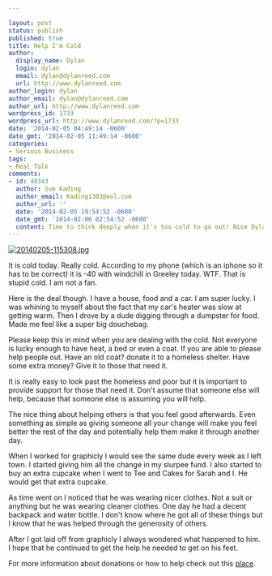 ```yaml
---

layout: post
status: publish
published: true
title: Help I'm Cold
author:
  display_name: Dylan
  login: dylan
  email: dylan@dylanreed.com
  url: http://www.dylanreed.com
author_login: dylan
author_email: dylan@dylanreed.com
author_url: http://www.dylanreed.com
wordpress_id: 1733
wordpress_url: http://www.dylanreed.com/?p=1733
date: '2014-02-05 04:49:14 -0600'
date_gmt: '2014-02-05 11:49:14 -0600'
categories:
- Serious Business
tags:
- Real Talk
comments:
- id: 48343
  author: Sue Kading
  author_email: Kading1303@aol.com
  author_url: ''
  date: '2014-02-05 19:54:52 -0600'
  date_gmt: '2014-02-06 02:54:52 -0600'
  content: Time to think deeply when it's too cold to go out! Nice Dylan!
---
```


[![20140205-115308.jpg][1]][1]

   [1]: http://www.dylanreed.com/wp-content/uploads/2014/02/20140205-115308.jpg

It is cold today. Really cold. According to my phone (which is an iphone so it has to be correct) it is -40 with windchill in Greeley today. WTF. That is stupid cold. I am not a fan.

Here is the deal though. I have a house, food and a car. I am super lucky. I was whining to myself about the fact that my car's heater was slow at getting warm. Then I drove by a dude digging through a dumpster for food. Made me feel like a super big douchebag.

Please keep this in mind when you are dealing with the cold. Not everyone is lucky enough to have heat, a bed or even a coat. If you are able to please help people out. Have an old coat? donate it to a homeless shelter. Have some extra money? Give it to those that need it.

It is really easy to look past the homeless and poor but it is important to provide support for those that need it. Don't assume that someone else will help, because that someone else is assuming you will help.

The nice thing about helping others is that you feel good afterwards. Even something as simple as giving someone all your change will make you feel better the rest of the day and potentially help them make it through another day.

When I worked for graphicly I would see the same dude every week as I left town. I started giving him all the change in my slurpee fund. I also started to buy an extra cupcake when I went to Tee and Cakes for Sarah and I. He would get that extra cupcake.

As time went on I noticed that he was wearing nicer clothes. Not a suit or anything but he was wearing cleaner clothes. One day he had a decent backpack and water bottle. I don't know where he got all of these things but I know that he was helped through the generosity of others.

After I got laid off from graphicly I always wondered what happened to him. I hope that he continued to get the help he needed to get on his feet.

For more information about donations or how to help check out this [place][2].

   [2]: https://www.justgive.org/donations/help-homeless.jsp

